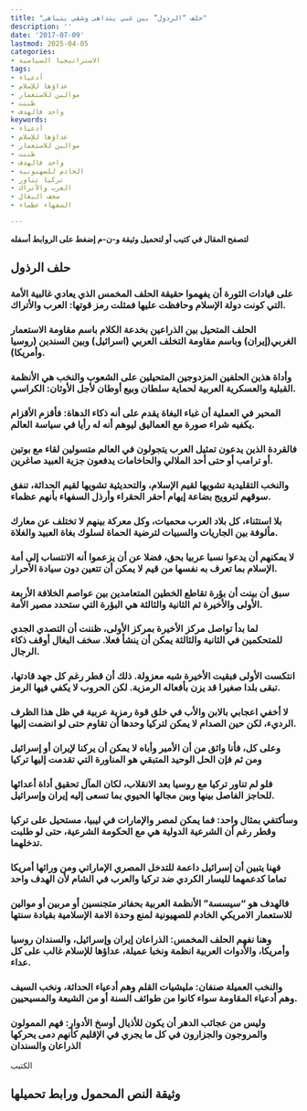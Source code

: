 ```yaml
---
title: "حلف “الرذول” بين غبي يتداهى وشقي يتباهى"
description: ''
date: '2017-07-09'
lastmod: 2025-04-05
categories:
- الاستراتيجيا السياسية
tags:
- أدعياء
- عداؤها للإسلام
- موالين للاستعمار
- ظننت
- واحد فالهدف
keywords:
- أدعياء
- عداؤها للإسلام
- موالين للاستعمار
- ظننت
- واحد فالهدف
- الخادم للصهيونية
- تركيا تناور
- العرب والأتراك
- سخف البغال
- السفهاء عظماء

---
```

**لتصفح المقال في كتيب أو لتحميل وثيقة و-ن-م إضغط على الروابط أسفله**

## **حلف الرذول**

### على قيادات الثورة أن يفهموا حقيقة الحلف المخمس الذي يعادي غالبية الأمة التي كونت دولة الإسلام وحافظت عليها فمثلت رمز قوتها: العرب والأتراك.

### الحلف المتحيل بين الذراعين بخدعة الكلام باسم مقاومة الاستعمار الغربي(إيران) وباسم مقاومة التخلف العربي (اسرائيل) وبين السندين (روسيا وأمريكا).

### وأداة هذين الحلفين المزدوجين المتحيلين على الشعوب والنخب هي الأنظمة القبلية والعسكرية العربية لحماية سلطان وبيع أوطان لأجل الأوثان: الكراسي.

### المحير في العملية أن غباء البغاة يقدم على أنه ذكاء الدهاة: فأقزم الأقزام يكفيه شراء صورة مع العماليق ليوهم أنه له رأيا في سياسة العالم.

### فالقردة الذين يدعون تمثيل العرب يتجولون في العالم متسولين لقاء مع بوتين أو ترامب أو حتى أحد الملالي والحاخامات يدفعون جزية العبيد صاغرين.

### والنخب التقليدية تشويها لقيم الإسلام، والتحديثية تشويها لقيم الحداثة، تنفق سوقهم لترويج بضاعة إيهام أحقر الحقراء وأرذل السفهاء بأنهم عظماء.

### بلا استثناء، كل بلاد العرب محميات، وكل معركة بينهم لا تختلف عن معارك مألوفة بين الجاريات والسبيات لترضية الحماة لسلوك بغاة العبيد والغلاة.

### لا يمكنهم أن يدعوا نسبا عربيا بحق، فضلا عن أن يزعموا أنه الانتساب إلى أمة الإسلام بما تعرف به نفسها من قيم لا يمكن أن تتعين دون سيادة الأحرار.

### سبق أن بينت أن بؤرة تقاطع الخطين المتعامدين بين عواصم الخلافة الأربعة الأولى والأخيرة ثم الثانية والثالثة هي البؤرة التي ستحدد مصير الأمة.

### لما بدأ تواصل مركز الأخيرة بمركز الأولى، ظننت أن التصدي الجدي للمتحكمين في الثانية والثالثة يمكن أن ينشأ فعلا. سخف البغال أوقف ذكاء الرجال.

### انتكست الأولى فبقيت الأخيرة شبه معزولة. ذلك أن قطر رغم كل جهد قادتها، تبقى بلدا صغيرا قد يزن بأفعاله الرمزية. لكن الحروب لا يكفي فيها الرمز.

### لا أخفي اعجابي بالابن والأب في خلق قوة رمزية عربية في ظل هذا الظرف الرديء، لكن حين الصدام لا يمكن لتركيا وحدها أن تقاوم حتى لو انضمت إليها.

### وعلى كل، فأنا واثق من أن الأمير وأباه لا يمكن أن يركنا لإيران أو إسرائيل ومن ثم فإن الحل الوحيد المتبقي هو المناورة التي تقدمت إليها تركيا

### فلو لم تناور تركيا مع روسيا بعد الانقلاب، لكان المآل تحقيق أداة أعدائها للحاجز الفاصل بينها وبين مجالها الحيوي بما تسعى إليه إيران وإسرائيل.

### وسأكتفي بمثال واحد: فما يمكن لمصر والإمارات في ليبيا، مستحيل على تركيا وقطر رغم أن الشرعية الدولية هي مع الحكومة الشرعية، حتى لو طلبت تدخلهما.

### فهنا يتبين أن إسرائيل داعمة للتدخل المصري الإماراتي ومن ورائها أمريكا تماما كدعمهما لليسار الكردي ضد تركيا والعرب في الشام لأن الهدف واحد

### فالهدف هو “سيسسة” الأنظمة العربية بحفاتر متجنسين أو مربين أو موالين للاستعمار الامريكي الخادم للصهيونية لمنع وحدة الامة الإسلامية بقيادة سنتها

### وهنا نفهم الحلف المخمس: الذراعان إيران وإسرائيل، والسندان روسيا وأمريكا، والأدوات العربية انظمة ونخبا عميلة، عداؤها للإسلام غالب على كل عداء.

### والنخب العميلة صنفان: مليشيات القلم وهم أدعياء الحداثة، ونخب السيف وهم أدعياء المقاومة سواء كانوا من طوائف السنة أو من الشيعة والمسيحيين.

### وليس من عجائب الدهر أن يكون للأذيال أوسخ الأدوار: فهم الممولون والمروجون والجزارون في كل ما يجري في الإقليم كأنهم دمى يحركها الذراعان والسندان

الكتيب

## وثيقة النص المحمول ورابط تحميلها

###
